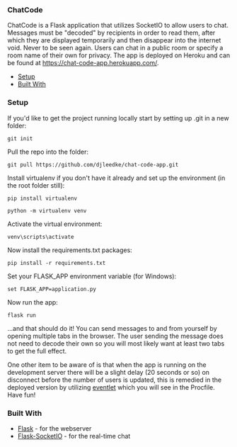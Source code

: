 ### ChatCode
ChatCode is a Flask application that utilizes SocketIO to allow users to chat.  Messages must be "decoded" by recipients in order to read them, after which they are 
displayed temporarily and then disappear into the internet void.  Never to be seen again. Users can chat in a public room or specify a room name of their own for privacy. 
The app is deployed on Heroku and can be found at https://chat-code-app.herokuapp.com/.

- [Setup](#setup)
- [Built With](#built-with)

### Setup
If you'd like to get the project running locally start by setting up .git in a new folder:
```
git init
```

Pull the repo into the folder:
```
git pull https://github.com/djleedke/chat-code-app.git
```

Install virtualenv if you don't have it already and set up the environment (in the root folder still): 
```
pip install virtualenv
```
```
python -m virtualenv venv
```

Activate the virtual environment:
```
venv\scripts\activate
```

Now install the requirements.txt packages:
```
pip install -r requirements.txt
```

Set your FLASK_APP environment variable (for Windows):
```
set FLASK_APP=application.py
```

Now run the app:
```
flask run
```

...and that should do it!  You can send messages to and from yourself by opening multiple tabs in the browser.  The user sending the message does not need to decode their own so you will most likely want at least two tabs to get the full effect.  

One other item to be aware of is that when the app is running on the development server there will be a slight delay (20 seconds or so) on disconnect before the number of users is updated, this is remedied in the deployed version by utilizing [eventlet](http://eventlet.net/) which you will see in the Procfile.  Have fun!

### Built With

- [Flask](https://flask.palletsprojects.com/en/1.1.x/) - for the webserver
- [Flask-SocketIO](https://flask-socketio.readthedocs.io/en/latest/) - for the real-time chat
